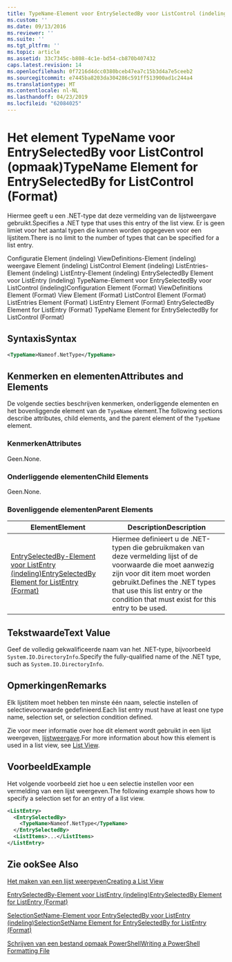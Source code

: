 ```yaml
---
title: TypeName-Element voor EntrySelectedBy voor ListControl (indeling) | Microsoft Docs
ms.custom: ''
ms.date: 09/13/2016
ms.reviewer: ''
ms.suite: ''
ms.tgt_pltfrm: ''
ms.topic: article
ms.assetid: 33c7345c-b808-4c1e-bd54-cb870b407432
caps.latest.revision: 14
ms.openlocfilehash: 0f7216d4dcc0380bceb47ea7c15b3d4a7e5ceeb2
ms.sourcegitcommit: e7445ba8203da304286c591ff513900ad1c244a4
ms.translationtype: MT
ms.contentlocale: nl-NL
ms.lasthandoff: 04/23/2019
ms.locfileid: "62084025"
---
```

# <a name="typename-element-for-entryselectedby-for-listcontrol-format"></a><span data-ttu-id="0eb3d-102">Het element TypeName voor EntrySelectedBy voor ListControl (opmaak)</span><span class="sxs-lookup"><span data-stu-id="0eb3d-102">TypeName Element for EntrySelectedBy for ListControl (Format)</span></span>

<span data-ttu-id="0eb3d-103">Hiermee geeft u een .NET-type dat deze vermelding van de lijstweergave gebruikt.</span><span class="sxs-lookup"><span data-stu-id="0eb3d-103">Specifies a .NET type that uses this entry of the list view.</span></span> <span data-ttu-id="0eb3d-104">Er is geen limiet voor het aantal typen die kunnen worden opgegeven voor een lijstitem.</span><span class="sxs-lookup"><span data-stu-id="0eb3d-104">There is no limit to the number of types that can be specified for a list entry.</span></span>

<span data-ttu-id="0eb3d-105">Configuratie Element (indeling) ViewDefinitions-Element (indeling) weergave Element (indeling) ListControl Element (indeling) ListEntries-Element (indeling) ListEntry-Element (indeling) EntrySelectedBy Element voor ListEntry (indeling) TypeName-Element voor EntrySelectedBy voor ListControl (indeling)</span><span class="sxs-lookup"><span data-stu-id="0eb3d-105">Configuration Element (Format) ViewDefinitions Element (Format) View Element (Format) ListControl Element (Format) ListEntries Element (Format) ListEntry Element (Format) EntrySelectedBy Element for ListEntry (Format) TypeName Element for EntrySelectedBy for ListControl (Format)</span></span>

## <a name="syntax"></a><span data-ttu-id="0eb3d-106">Syntaxis</span><span class="sxs-lookup"><span data-stu-id="0eb3d-106">Syntax</span></span>

```xml
<TypeName>Nameof.NetType</TypeName>
```

## <a name="attributes-and-elements"></a><span data-ttu-id="0eb3d-107">Kenmerken en elementen</span><span class="sxs-lookup"><span data-stu-id="0eb3d-107">Attributes and Elements</span></span>

<span data-ttu-id="0eb3d-108">De volgende secties beschrijven kenmerken, onderliggende elementen en het bovenliggende element van de `TypeName` element.</span><span class="sxs-lookup"><span data-stu-id="0eb3d-108">The following sections describe attributes, child elements, and the parent element of the `TypeName` element.</span></span>

### <a name="attributes"></a><span data-ttu-id="0eb3d-109">Kenmerken</span><span class="sxs-lookup"><span data-stu-id="0eb3d-109">Attributes</span></span>

<span data-ttu-id="0eb3d-110">Geen.</span><span class="sxs-lookup"><span data-stu-id="0eb3d-110">None.</span></span>

### <a name="child-elements"></a><span data-ttu-id="0eb3d-111">Onderliggende elementen</span><span class="sxs-lookup"><span data-stu-id="0eb3d-111">Child Elements</span></span>

<span data-ttu-id="0eb3d-112">Geen.</span><span class="sxs-lookup"><span data-stu-id="0eb3d-112">None.</span></span>

### <a name="parent-elements"></a><span data-ttu-id="0eb3d-113">Bovenliggende elementen</span><span class="sxs-lookup"><span data-stu-id="0eb3d-113">Parent Elements</span></span>

|<span data-ttu-id="0eb3d-114">Element</span><span class="sxs-lookup"><span data-stu-id="0eb3d-114">Element</span></span>|<span data-ttu-id="0eb3d-115">Description</span><span class="sxs-lookup"><span data-stu-id="0eb3d-115">Description</span></span>|
|-------------|-----------------|
|[<span data-ttu-id="0eb3d-116">EntrySelectedBy-Element voor ListEntry (indeling)</span><span class="sxs-lookup"><span data-stu-id="0eb3d-116">EntrySelectedBy Element for ListEntry (Format)</span></span>](./entryselectedby-element-for-listentry-for-listcontrol-format.md)|<span data-ttu-id="0eb3d-117">Hiermee definieert u de .NET-typen die gebruikmaken van deze vermelding lijst of de voorwaarde die moet aanwezig zijn voor dit item moet worden gebruikt.</span><span class="sxs-lookup"><span data-stu-id="0eb3d-117">Defines the .NET types that use this list entry or the condition that must exist for this entry to be used.</span></span>|

## <a name="text-value"></a><span data-ttu-id="0eb3d-118">Tekstwaarde</span><span class="sxs-lookup"><span data-stu-id="0eb3d-118">Text Value</span></span>

<span data-ttu-id="0eb3d-119">Geef de volledig gekwalificeerde naam van het .NET-type, bijvoorbeeld `System.IO.DirectoryInfo`.</span><span class="sxs-lookup"><span data-stu-id="0eb3d-119">Specify the fully-qualified name of the .NET type, such as `System.IO.DirectoryInfo`.</span></span>

## <a name="remarks"></a><span data-ttu-id="0eb3d-120">Opmerkingen</span><span class="sxs-lookup"><span data-stu-id="0eb3d-120">Remarks</span></span>

<span data-ttu-id="0eb3d-121">Elk lijstitem moet hebben ten minste één naam, selectie instellen of selectievoorwaarde gedefinieerd.</span><span class="sxs-lookup"><span data-stu-id="0eb3d-121">Each list entry must have at least one type name, selection set, or selection condition defined.</span></span>

<span data-ttu-id="0eb3d-122">Zie voor meer informatie over hoe dit element wordt gebruikt in een lijst weergeven, [lijstweergave](./creating-a-list-view.md).</span><span class="sxs-lookup"><span data-stu-id="0eb3d-122">For more information about how this element is used in a list view, see [List View](./creating-a-list-view.md).</span></span>

## <a name="example"></a><span data-ttu-id="0eb3d-123">Voorbeeld</span><span class="sxs-lookup"><span data-stu-id="0eb3d-123">Example</span></span>

<span data-ttu-id="0eb3d-124">Het volgende voorbeeld ziet hoe u een selectie instellen voor een vermelding van een lijst weergeven.</span><span class="sxs-lookup"><span data-stu-id="0eb3d-124">The following example shows how to specify a selection set for an entry of a list view.</span></span>

```xml
<ListEntry>
  <EntrySelectedBy>
    <TypeName>Nameof.NetType</TypeName>
  </EntrySelectedBy>
  <ListItems>...</ListItems>
</ListEntry>
```

## <a name="see-also"></a><span data-ttu-id="0eb3d-125">Zie ook</span><span class="sxs-lookup"><span data-stu-id="0eb3d-125">See Also</span></span>

[<span data-ttu-id="0eb3d-126">Het maken van een lijst weergeven</span><span class="sxs-lookup"><span data-stu-id="0eb3d-126">Creating a List View</span></span>](./creating-a-list-view.md)

[<span data-ttu-id="0eb3d-127">EntrySelectedBy-Element voor ListEntry (indeling)</span><span class="sxs-lookup"><span data-stu-id="0eb3d-127">EntrySelectedBy Element for ListEntry (Format)</span></span>](./entryselectedby-element-for-listentry-for-listcontrol-format.md)

[<span data-ttu-id="0eb3d-128">SelectionSetName-Element voor EntrySelectedBy voor ListEntry (indeling)</span><span class="sxs-lookup"><span data-stu-id="0eb3d-128">SelectionSetName Element for EntrySelectedBy for ListEntry (Format)</span></span>](./selectionsetname-element-for-entryselectedby-for-listcontrol-format.md)

[<span data-ttu-id="0eb3d-129">Schrijven van een bestand opmaak PowerShell</span><span class="sxs-lookup"><span data-stu-id="0eb3d-129">Writing a PowerShell Formatting File</span></span>](./writing-a-powershell-formatting-file.md)
